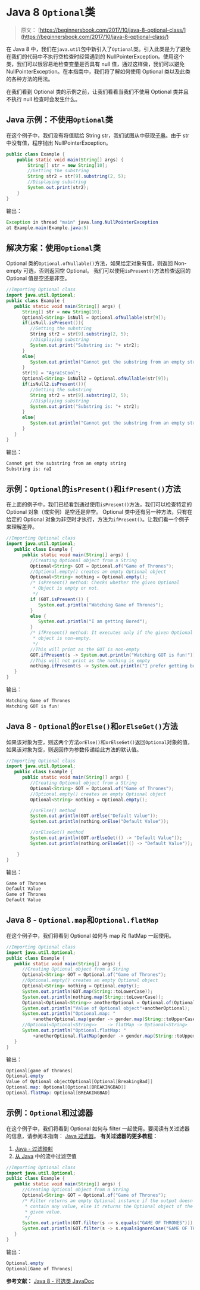 # Java 8 `Optional`类

> 原文： [https://beginnersbook.com/2017/10/java-8-optional-class/](https://beginnersbook.com/2017/10/java-8-optional-class/)

在 Java 8 中，我们在`java.util`包中新引入了`Optional`类。引入此类是为了避免在我们的代码中不执行空检查时经常遇到的 NullPointerException。使用这个类，我们可以很容易地检查变量是否具有 null 值，通过这样做，我们可以避免 NullPointerException。在本指南中，我们将了解如何使用 Optional 类以及此类的各种方法的用法。

在我们看到 Optional 类的示例之前，让我们看看当我们不使用 Optional 类并且不执行 null 检查时会发生什么。

## Java 示例：不使用`Optional`类

在这个例子中，我们没有将值赋给 String str，我们试图从中获取[子串](https://beginnersbook.com/2013/12/java-string-substring-method-example/)。由于 str 中没有值，程序抛出 NullPointerException。

```java
public class Example {  
    public static void main(String[] args) {  
    	String[] str = new String[10];   
        //Getting the substring
        String str2 = str[9].substring(2, 5);
        //Displaying substring
        System.out.print(str2);  
    }  
}
```

输出：

```java
Exception in thread "main" java.lang.NullPointerException
at Example.main(Example.java:5)
```

## 解决方案：使用`Optional`类

Optional 类的`Optional.ofNullable()`方法，如果给定对象有值，则返回 Non-empty 可选，否则返回空 Optional。
我们可以使用`isPresent()`方法检查返回的 Optional 值是空还是非空。

```java
//Importing Optional class
import java.util.Optional; 
public class Example { 
   public static void main(String[] args) {    
      String[] str = new String[10];     
      Optional<String> isNull = Optional.ofNullable(str[9]);        
      if(isNull.isPresent()){     
         //Getting the substring           
         String str2 = str[9].substring(2, 5);          
         //Displaying substring           
         System.out.print("Substring is: "+ str2);       
      }     
      else{      
         System.out.println("Cannot get the substring from an empty string");     
      }                
      str[9] = "AgraIsCool";       
      Optional<String> isNull2 = Optional.ofNullable(str[9]);       
      if(isNull2.isPresent()){        
         //Getting the substring            
         String str2 = str[9].substring(2, 5);            
         //Displaying substring           
         System.out.print("Substring is: "+ str2);          
      }         
      else{         
         System.out.println("Cannot get the substring from an empty string");         
      }    
   }  
}
```

输出：

```java
Cannot get the substring from an empty string
Substring is: raI
```

## 示例：`Optional`的`isPresent()`和`ifPresent()`方法

在上面的例子中，我们已经看到通过使用`isPresent()`方法，我们可以检查特定的 Optional 对象（或实例）是空还是非空。
Optional 类中还有另一种方法，只有在给定的 Optional 对象为非空时才执行，方法为`ifPresent()`。让我们看一个例子来理解差异。

```java
//Importing Optional class
import java.util.Optional;
   public class Example {  
      public static void main(String[] args) {
         //Creating Optional object from a String
         Optional<String> GOT = Optional.of("Game of Thrones");        
         //Optional.empty() creates an empty Optional object        
         Optional<String> nothing = Optional.empty();
         /* isPresent() method: Checks whether the given Optional         
          * Object is empty or not.         
          */        
         if (GOT.isPresent()) {          
            System.out.println("Watching Game of Thrones");       
         } 
         else {            
            System.out.println("I am getting Bored");      
         }
         /* ifPresent() method: It executes only if the given Optional         
          * object is non-empty.         
          */        
         //This will print as the GOT is non-empty        
         GOT.ifPresent(s -> System.out.println("Watching GOT is fun!"));                
         //This will not print as the nothing is empty        
         nothing.ifPresent(s -> System.out.println("I prefer getting bored"));
   }
}
```

输出：

```java
Watching Game of Thrones
Watching GOT is fun!
```

## Java 8 - `Optional`的`orElse()`和`orElseGet()`方法

如果该对象为空，则这两个方法`orElse()`和`orElseGet()`返回`Optional`对象的值，如果该对象为空，则返回作为参数传递给此方法的默认值。

```java
//Importing Optional class
import java.util.Optional;
   public class Example {  
      public static void main(String[] args) {
         //Creating Optional object from a String
         Optional<String> GOT = Optional.of("Game of Thrones");        
         //Optional.empty() creates an empty Optional object        
         Optional<String> nothing = Optional.empty();

         //orElse() method
         System.out.println(GOT.orElse("Default Value")); 
         System.out.println(nothing.orElse("Default Value")); 

         //orElseGet() method
         System.out.println(GOT.orElseGet(() -> "Default Value")); 
         System.out.println(nothing.orElseGet(() -> "Default Value")); 

    }
}
```

输出：

```java
Game of Thrones
Default Value
Game of Thrones
Default Value
```

## Java 8 - `Optional.map`和`Optional.flatMap`

在这个例子中，我们将看到 Optional 如何与 map 和 flatMap 一起使用。

```java
//Importing Optional class
import java.util.Optional; 
public class Example {   
   public static void main(String[] args) {
      //Creating Optional object from a String       
      Optional<String> GOT = Optional.of("Game of Thrones");       
      //Optional.empty() creates an empty Optional object       
      Optional<String> nothing = Optional.empty();
      System.out.println(GOT.map(String::toLowerCase));        
      System.out.println(nothing.map(String::toLowerCase));
      Optional<Optional<String>> anotherOptional = Optional.of(Optional.of("BreakingBad"));        
      System.out.println("Value of Optional object"+anotherOptional);        
      System.out.println("Optional.map: "             
          +anotherOptional.map(gender -> gender.map(String::toUpperCase)));        
      //Optional<Optional<String>>    -> flatMap -> Optional<String>        
      System.out.println("Optional.flatMap: "            
          +anotherOptional.flatMap(gender -> gender.map(String::toUpperCase)));
   }
}
```

输出：

```java
Optional[game of thrones]
Optional.empty
Value of Optional objectOptional[Optional[BreakingBad]]
Optional.map: Optional[Optional[BREAKINGBAD]]
Optional.flatMap: Optional[BREAKINGBAD]
```

## 示例：`Optional`和过滤器

在这个例子中，我们将看到 Optional 如何与 filter 一起使用。要阅读有关过滤器的信息，请参阅本指南： [Java 过滤器](https://beginnersbook.com/2017/10/java-8-stream-filter/)。
**有关过滤器的更多教程：**

1.  [Java - 过滤映射](https://beginnersbook.com/2017/10/java-8-filter-a-map-by-keys-and-values/)
2.  [从 Java](https://beginnersbook.com/2017/10/java-8-filter-null-values-from-a-stream/) 中的流中过滤空值

```java
//Importing Optional class
import java.util.Optional; 
public class Example {  
   public static void main(String[] args) {
      //Creating Optional object from a String       
      Optional<String> GOT = Optional.of("Game of Thrones");              
      /* Filter returns an empty Optional instance if the output doesn't         
       * contain any value, else it returns the Optional object of the          
       * given value.         
       */        
      System.out.println(GOT.filter(s -> s.equals("GAME OF THRONES")));         
      System.out.println(GOT.filter(s -> s.equalsIgnoreCase("GAME OF THRONES")));
   }
}
```

输出：

```java
Optional.empty
Optional[Game of Thrones]
```

**参考文献：**
[Java 8 - 可选类 JavaDoc](https://docs.oracle.com/javase/8/docs/api/java/util/Optional.html)